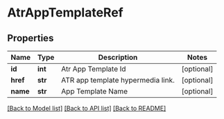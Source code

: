 # AtrAppTemplateRef

## Properties
Name | Type | Description | Notes
------------ | ------------- | ------------- | -------------
**id** | **int** | Atr App Template Id | [optional] 
**href** | **str** | ATR app template hypermedia link. | [optional] 
**name** | **str** | App Template Name | [optional] 

[[Back to Model list]](../README.md#documentation-for-models) [[Back to API list]](../README.md#documentation-for-api-endpoints) [[Back to README]](../README.md)


